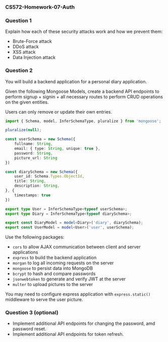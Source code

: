 ### CS572-Homework-07-Auth
### Question 1
Explain how each of these security attacks work and how we prevent them:
* Brute-Force attack
* DDoS attack
* XSS attack
* Data Injection attack
### Question 2
You will build a backend application for a personal diary application. 
  
Given the following Mongoose Models, create a backend API endpoints to perform signup + signin + all necessary routes to perform CRUD operations on the given entities. 
  
Users can only remove or update their own entries.
```typescript
import { Schema, model, InferSchemaType, pluralize } from 'mongoose';

pluralize(null);

const userSchema = new Schema({
    fullname: String,
    email: { type: String, unique: true },
    password: String,
    picture_url: String
})

const diarySchema = new Schema({
    user_id: Schema.Types.ObjectId,
    title: String,
    description: String,
}, {
    timestamps: true
})

export type User = InferSchemaType<typeof userSchema>;
export type Diary = InferSchemaType<typeof diarySchema>;

export const DiaryModel = model<Diary>('diary', diarySchema);
export const UserModel = model<User>('user', userSchema);
```
Use the following packages:
* `cors` to allow AJAX communication between client and server applications
* `express` to build the backend application
* `morgan` to log all incoming requests on the server
* `mongoose` to persist data into MongoDB
* `bcrypt` to hash and compare passwords
* `jsonwebtoken` to generate and verify JWT at the server
* `multer` to upload pictures to the server
  
You may need to configure express application with `express.static()` middleware to serve the user picture.
### Question 3 (optional)
* Implement additional API endpoints for changing the password, amd password reset.
* Implement additional API endpoints for token refresh.
